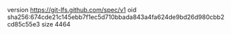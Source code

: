 version https://git-lfs.github.com/spec/v1
oid sha256:674cde21c145ebb7f1ec5d710bbada843a4fa624de9bd26d980cbb2cd85c55e3
size 4464
